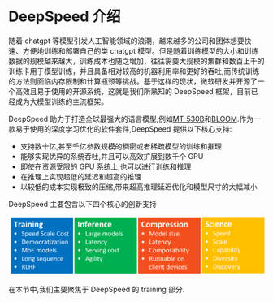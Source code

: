 <!--Copyright © ZOMI 适用于[License](https://github.com/Infrasys-AI/AIInfra)版权许可-->

# DeepSpeed 介绍

随着 chatgpt 等模型引发人工智能领域的浪潮，越来越多的公司和团体想要快速、方便地训练和部署自己的类 chatgpt 模型。但是随着训练模型的大小和训练数据的规模越来越大，训练成本也随之增加，往往需要大规模的集群和数百上千的训练卡用于模型训练，并且具备相对较高的机器利用率和更好的吞吐,而传统训练的方法则面临内存限制和计算瓶颈等挑战。基于这样的现状，微软研发并开源了一个高效且易于使用的开源系统，这就是我们所熟知的 DeepSpeed 框架，目前已经成为大模型训练的主流框架。

DeepSpeed 助力于打造全球最强大的语言模型,例如[MT-530B](https://www.microsoft.com/en-us/research/blog/using-deepspeed-and-megatron-to-train-megatron-turing-nlg-530b-the-worlds-largest-and-most-powerful-generative-language-model/)和[BLOOM](https://huggingface.co/blog/bloom-megatron-deepspeed).作为一款易于使用的深度学习优化的软件套件,DeepSpeed 提供以下核心支持:

* 支持数十亿,甚至千亿参数规模的稠密或者稀疏模型的训练和推理
* 能够实现优异的系统吞吐,并且可以高效扩展到数千个 GPU
* 即使在资源受限的 GPU 系统上,也可以进行训练和推理
* 在推理上实现超低的延迟和超高的推理
* 以较低的成本实现极致的压缩,带来超高推理延迟优化和模型尺寸的大幅减小

DeepSpeed 主要包含以下四个核心的创新支持

![DeepSpeed's four innovation pillars](./images/01DeepSpeedIntro-pillars.png)

在本节中,我们主要聚焦于 DeepSpeed 的 training 部分.

## 